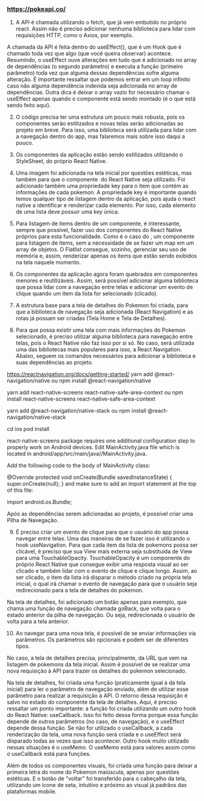 ### https://pokeapi.co/

1. A API é chamada utilizando o fetch, que já vem embutido no próprio react. Assim não é preciso adicionar nenhuma biblioteca para lidar com requisições HTTP, como o Axios, por exemplo.

A chamada da API é feita dentro do useEffect(), que é um Hook que é chamado toda vez que algo (que você queira observar) acontece. Resumindo, o useEffect ouve alterações em tudo que é adicionado no array de dependências (o segundo parâmetro) e executa a função (primeiro parâmetro) toda vez que alguma dessas dependências sofre alguma alteração. É importante ressaltar que podemos entrar em um loop infinito caso não alguma dependência indevida seja adicionada no array de dependências. Outra dica é deixar o array vazio for necessário chamar o useEffect apenas quando o componente está sendo montado (é o que está sendo feito aqui).

2. O código precisa ter uma estrutura um pouco mais robusta, pois os componentes serão estilizados e novas telas serão adicionadas ao projeto em breve. Para isso, uma biblioteca será utilizada para lidar com a navegação dentro do app, mas falaremos mais sobre isso daqui a pouco.

3. Os componentes da aplicação estão sendo estilizados utilizando o StyleSheet, do próprio React Native. 

4. Uma imagem foi adicionada na tela inicial por questões estéticas, mas também para que o componente <Image> do React Native seja utilizado. Foi adicionado também uma propriedade key para o item que contém as informações de cada pokemon. A propriedade key é importante quando temos qualquer tipo de listagem dentro da aplicação, pois ajuda o react native a identificar e renderizar cada elemento. Por isso, cada elemento de uma lista deve possuir uma key única.

5. Para listagem de items dentro de um componente, é interessante, sempre que possível, fazer uso dos componentes do React Native próprios para esta funcionalidade. Como é o caso do <Flatlist>, um componente para listagem de items, sem a necessidade de se fazer um map em um array de objetos. O Flatlist consegue, sozinho, gerenciar seu uso de memória e, assim, renderizar apenas os items que estão sendo exibidos na tela naquele momento.

6. Os componentes da aplicação agora foram quebrados em componentes menores e reutilizáveis. Assim, será possível adicionar alguma biblioteca que possa lidar com a navegação entre telas e adicionar um evento de clique quando um item da lista for selecionado (clicado).

7. A estrutura base para a tela de detalhes do Pokemon foi criada, para que a biblioteca de navegação seja adicionada (React Navigation) e as rotas já possam ser criadas (Tela Home e Tela de Detalhes).

8. Para que possa existir uma tela com mais informações do Pokemon selecionado, é preciso utilizar alguma biblioteca para navegação entre telas, pois o React Native não faz isso por si só. No caso, será utilizada uma das bibliotecas mais populares para isso, a React Navigation. Abaixo, seguem os comandos necessários para adicionar a biblioteca e suas dependências ao projeto.

https://reactnavigation.org/docs/getting-started/
yarn add @react-navigation/native ou npm install @react-navigation/native

yarn add react-native-screens react-native-safe-area-context ou npm install react-native-screens react-native-safe-area-context

yarn add @react-navigation/native-stack ou npm install @react-navigation/native-stack

cd ios
pod install

react-native-screens package requires one additional configuration step to properly work on Android devices. Edit MainActivity.java file which is located in android/app/src/main/java/<your package name>/MainActivity.java.

Add the following code to the body of MainActivity class:

@Override
protected void onCreate(Bundle savedInstanceState) {
  super.onCreate(null);
}
and make sure to add an import statement at the top of this file:

import android.os.Bundle;

Após as dependências serem adicionadas ao projeto, é possível criar uma Pilha de Navegação.

9. É preciso criar um evento de clique para que o usuário do app possa navegar entre telas. Uma das maneiras de se fazer isso é utilizando o hook useNavigation. Para que cada item da lista de pokemons possa ser clicável, é preciso que sua View mais externa seja substituída de View para uma TouchableOpacity. TouchableOpacity é um componente do próprio React Native que consegue exibir uma resposta visual ao ser clicado e também lidar com o evento de clique e clique longo. Assim, ao ser clicado, o item da lista irá disparar o método criado na própria tela inicial, o qual irá chamar o evento de navegação para que o usuário seja redirecionado para a tela de detalhes do pokemon. 

Na tela de detalhes, foi adicionado um botão apenas para exemplo, que chama uma função de navegação chamada goBack, que volta para o estado anterior da pilha de navegação. Ou seja, redirecionada o usuário de volta para a tela anterior.

10. Ao navegar para uma nova tela, é possível de se enviar informações via parâmetros. Os parâmetros são opcionais e podem ser de diferentes tipos. 

No caso, a tela de detalhes precisa, principalmente, da URL que vem na listagem de pokemons da tela inicial. Assim é possível de se realizar uma nova requisição à API para trazer os detalhes do pokemon selecionado.

Na tela de detalhes, foi criada uma função (praticamente igual à da tela inicial) para ler o parâmetro de navegação enviado, além de utilizar esse parâmetro para realizar a requisição à API. O retorno dessa requisição é salvo no estado do componente da tela de detalhes. Aqui, é preciso ressaltar um ponto importante: a função foi criada utilizando um outro hook do React Native: useCallback. Isso foi feito dessa forma porque essa função depende de outros parâmetros (no caso, de navegação), e o useEffect depende dessa função. Se não for utilizado o useCallback, a cada renderização da tela, uma nova função será criada e o useEffect será disparado todas as vezes que isso acontecer. Outro hook muito utilizado nessas situações é o useMemo. O useMemo está para valores assim como o useCallback está para funções.

Além de todos os componentes visuais, foi criada uma função para deixar a primeira letra do nome do Pokemon maiúscula, apenas por questões estéticas. E o botão de "voltar" foi transferido para o cabeçalho da tela, utilizando um ícone de seta, intuitivo e próximo ao visual já padrãos das plataformas mobile.